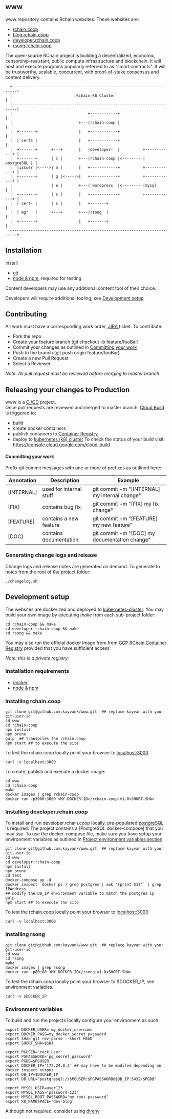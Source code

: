 www
----
www repository   contains Rchain websites.  These websites are:
- [rchain.coop](https://rchain.coop)
- [blog.rchain.coop](https://blog.rchain.coop)
- [developer.rchain.coop](https://developer.rchain.coop)
- [rsong.rchain.coop](https://rsong.rchain.coop)

The open-source RChain project is building a decentralized, economic, censorship-resistant, public compute infrastructure and blockchain. It will host and execute programs popularly referred to as “smart contracts”. It will be trustworthy, scalable, concurrent, with proof-of-stake consensus and content delivery.

```
  +------------------------------------------------------------------------+
  |                            Rchain K8 Cluster                           |
  |------------------------------------------------------------------------|
  |                                 +------------+                         |
  |                             +---|rchain-coop |                         |
  |  +-------+                  |   +------------+                         |
  |  | certs |                  |   +------------+                         |
  |  +-------+      +---+       |   |developer-  |          +------------+ |
  |  +-------+      | I |       +---|rchain-coop |<-------- | postgreSQL | |
  |  |issuer |<---->| n |       |   +------------+          +------------+ |
  |  +-------+      | g |<----->|   +------------+          +------------+ |
  |                 | e |       +---| wordpress  |<-------- |mysql       | |
  |  +-------+      | s |       |   +------------+          +------------+ |
  |  | cert- |      | s |       |   +-------+                              |
  |  | mgr   |      +---+       +---|rsong  |                              |
  |  +-------+                  |   +-------+                              |
  +------------------------------------------------------------------------+
```

 
## Installation
Install
- [git](https://git-scm.com/)
- [node & npm](https://www.npmjs.com/get-npm), required for testing

Content developers may use any additional content tool of their choice.

Developers will require additional tooling, see [Development setup](#Development-setup)

## Contributing
All work must have a corresponding work order, [JIRA ](https://rchain.atlassian.net) ticket.  To contribute:
- Fork the repo 
- Create your feature branch (git checkout -b feature/fooBar)
- Commit your changes as outlined in [Committing your work](#Commtting-your-work)
- Push to the branch (git push origin feature/fooBar)
- Create a new Pull Request
- Select a Reviewer

*Note: All pull request must be reviewed before merging to master branch*

## Releasing your changes to Production
www is a [CI/CD](https://cloud.google.com/kubernetes-engine/continuous-deployment/) project.  
Once pull requests are reviewed and merged to master branch, [Cloud Build](https://cloud.google.com/cloud-build/) is triggered to:
- build
- create docker containers
- publish containers to [Container Registry](https://cloud.google.com/container-registry/)
- deploy to [kubernetes (k8) cluster](https://kubernetes.io/)
To check the status of your build visit: https://console.cloud.google.com/cloud-build

#### Committing your work
Prefix git commit messages with one or more of prefixes as outlined here:


| Annotation | Description             | Example                                       |
| -----------|-------------------------|-----------------------------------------------|
| [INTERNAL] | used for internal stuff | git commit -m "[INTERNAL] my internal change" |
| [FIX]      | contains bug fix        | git commit -m "[FIX] my fix change"           |
| [FEATURE]  | contains a new feature  | git commit -m "[FEATURE] my new feature"      |
| [DOC]      | contains documentation  | git commit -m "[DOC] my documentation change" |



### Generating change logs and release
Change logs and release notes are generated on demand.  To generate to notes from the root of the project folder:

```
./changelog.sh
```

## Development setup
The websites are dockerized and deployed to [kubernetes-cluster](https://kubernetes.io/). 
You may build your own image by executing *make* from each sub-project folder:

```aidl
cd rchain-coop && make
cd developer-rchain-coop && make
cd rsong && make

```

You may also run the official docker image from from [GCP RChain Container Registry](https://console.cloud.google.com) provided that you have sufficient access

*Note: this is a private registry*



### Installation requirements
- [docker](https://www.docker.com/)
- [node & npm](https://www.npmjs.com/get-npm)

### Installing rchain.coop

```
git clone git@github.com:kayvank/www.git  ## replace kayvan with your git-user-id
cd www
cd rchain-coop
npm install
npm prune
gulp  ## transpiles the rchain.coop
npm start ## to execute the site
```
To test the rchain.coop locally point your browser to [localhost:3000](http://localhost:3000)
```
curl -v localhsot:3000
```

To create, publish and execute a docker image:
```
cd www
cd rchain-coop
make
docker images | grep rchain-coop
docker run -p3000:3000 <MY-DOCKER-ID>/rchain-coop:v1.0<SHORT-SHA>
```

### Installing developer.rchain.coop
To install and run developer.rchain.coop locally, pre-populated [postgreSQL](https://www.postgresql.org/) is required.  The project contains a [PostgreSQL docker-compose] that you may use. To use the docker-compose file, make sure you have setup your environment variables as outlined in [Project environment variables section](#Environment-variables)

```
git clone git@github.com:kayvank/www.git  ## replace kayvan with your git-user-id
cd www
cd developer-rchain-coop
npm install
npm prune
cd test
docker-compose up -d
docker inspect `docker ps | grep postgres | awk '{print $1}'` | grep IPAddress
## modify the DB_IP environment variable to match the postgres ip
gulp 
npm start ## to execute the site
```
To test the rchain.coop locally point your browser to [localhost:3000](http://localhost:3000)
```
curl -v localhost:3000
```
### Installing rsong

```
git clone git@github.com:kayvank/www.git  ## replace kayvan with your git-user-id
cd www
cd rsong
make
docker images | grep rsong
docker run -p80:80 <MY-DOCKER-ID>/rsong:v1.0<SHORT-SHA>
```

To test the rchain.coop locally point your browser to  $DOCKER_IP, see environment variables.
```
curl -v $DOCKER_IP
```

### Environment variables

To build and run the projects locally configure your environment as such:
```
export DOCKER_USER= my_docker_username
export DOCKER_PASS=my_docker_secret_password
export SHA=`git rev-parse --short HEAD`
export SHORT_SHA=$SHA

export PGUSER='rock_user'
export PGPASSWORD='pg_secret_password'
export PGDB=$PGUSER
export DOCKER_IP='172.24.0.3' ## may have to be modiled depending on docker inspect output
export DB_IP=$DOCKER_IP
export DB_URL="postgresql://$PGUSER:$PGPASSWORD@$DB_IP:5432/$PGDB"

export MYSQL_USER=user123
export MYSQL_PASS='password-123'
export MYSQL_ROOT_PASSWORD='my-root-password'
export K8_NAMESPACE='dev-blog'
```
Although not required, consider using [direnv](https://direnv.net/)

